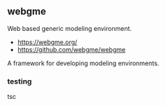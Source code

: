 ## webgme

Web based generic modeling environment.

 * https://webgme.org/
 * https://github.com/webgme/webgme

A framework for developing modeling environments.

### testing

tsc 
